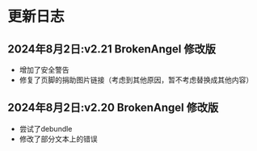 # 更新日志

## 2024年8月2日:v2.21 BrokenAngel 修改版
- 增加了安全警告
- 修复了页脚的捐助图片链接（考虑到其他原因，暂不考虑替换成其他内容）

## 2024年8月2日:v2.20 BrokenAngel 修改版
- 尝试了debundle
- 修改了部分文本上的错误